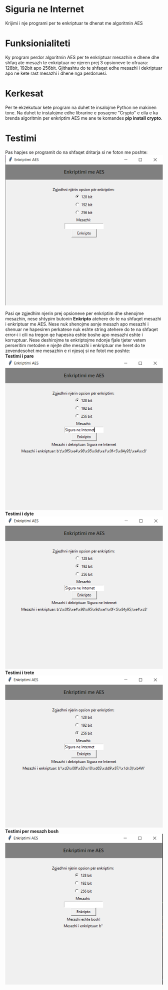# Siguria ne Internet
Krijimi i nje programi per te enkriptuar te dhenat me algoritmin AES
</br>

# Funksionialiteti

Ky program perdor algoritmin AES per te enkriptuar mesazhin e dhene dhe shfaq ate mesazh te enkriptuar ne njeren prej 3 opsioneve te ofruara: 128bit, 192bit apo 256bit. Gjithashtu do te shfaqet edhe mesazhi i dekriptuar apo ne kete rast mesazhi i dhene nga perdoruesi.
</br>
# Kerkesat

Per te ekzekutuar kete program na duhet te insalojme Python ne makinen tone. Na duhet te instalojme edhe librarine e posaçme "Crypto" e cila e ka brenda algoritmin per enkriptim AES me ane te komandes <b>pip install crypto</b>.
</br>

# Testimi
Pas hapjes se programit do na shfaqet dritarja si ne foton me poshte:
</br>
<img src="/testimet/download.png"></img>
</br>

Pasi qe zgjedhim njerin prej opsioneve per enkriptim dhe shenojme mesazhin, nese shtypim butonin <b>Enkripto</b> atehere do te na shfaqet mesazhi i enkriptuar me AES.
Nese nuk shenojme asnje mesazh apo mesazhi i shenuar ne hapesiren perkatese nuk eshte string atehere do te na shfaqet error-i i cili na tregon qe hapesira eshte boshe apo mesazhi eshte i korruptuar.
Nese deshirojme te enkriptojme ndonje fjale tjeter vetem perseritim metoden e njejte dhe mesazhi i enkriptuar me heret do te zevendesohet me mesazhin e ri njesoj si ne fotot me poshte:
</br>
<b>Testimi i pare</b>
</br>
<img src="/testimet/test1.png"></img>
</br>
<b>Testimi i dyte</b>
</br>
<img src="/testimet/test2.png"></img>
</br>
<b>Testimi i trete</b>
</br>
<img src="/testimet/test3.png"></img>
</br>
<b>Testimi per mesazh bosh</b>
</br>
<img src="/testimet/mesazhbosh.png"></img>
